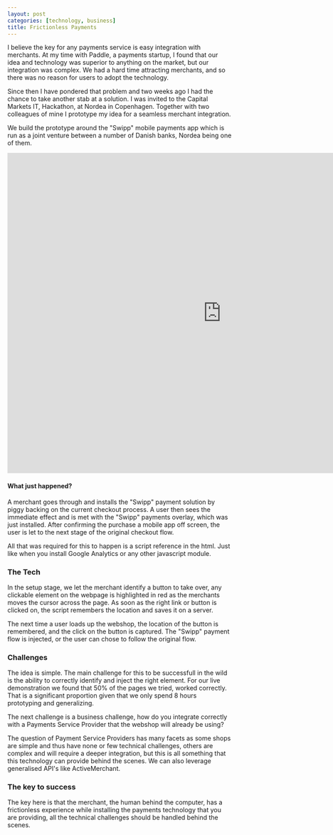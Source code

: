 ```yaml
---
layout: post
categories: [technology, business]
title: Frictionless Payments
---
```


I believe the key for any payments service is easy integration with merchants. At my time with Paddle, a payments startup, I found that our idea and technology was superior to anything on the market, but our integration was complex. We had a hard time attracting merchants, and so there was no reason for users to adopt the technology.

Since then I have pondered that problem and two weeks ago I had the chance to take another stab at a solution. I was invited to the Capital Markets IT, Hackathon, at Nordea in Copenhagen. Together with two colleagues of mine I prototype my idea for a seamless merchant integration.

We build the prototype around the "Swipp" mobile payments app which is run as a joint venture between a number of Danish banks, Nordea being one of them.

<iframe width="960" height="720" src="https://www.youtube.com/embed/vrXLNfS-N9k?rel=0" frameborder="0" allowfullscreen></iframe>

#### What just happened?
A merchant goes through and installs the "Swipp" payment solution by piggy backing on the current checkout process. A user then sees the immediate effect and is met with the "Swipp" payments overlay, which was just installed. After confirming the purchase a mobile app off screen, the user is let to the next stage of the original checkout flow.

All that was required for this to happen is a script reference in the html. Just like when you install Google Analytics or any other javascript module. 

### The Tech
In the setup stage, we let the merchant identify a button to take over, any clickable element on the webpage is highlighted in red as the merchants moves the cursor across the page. As soon as the right link or button is clicked on, the script remembers the location and saves it on a server.

The next time a user loads up the webshop, the location of the button is remembered, and the click on the button is captured. The "Swipp" payment flow is injected, or the user can chose to follow the original flow.

### Challenges

The idea is simple. The main challenge for this to be successfull in the wild is the ability to correctly identify and inject the right element. For our live demonstration we found that 50% of the pages we tried, worked correctly. That is a significant proportion given that we only spend 8 hours prototyping and generalizing.

The next challenge is a business challenge, how do you integrate correctly with a Payments Service Provider that the webshop will already be using?

The question of Payment Service Providers has many facets as some shops are simple and thus have none or few technical challenges, others are complex and will require a deeper integration, but this is all something that this technology can provide behind the scenes. We can also leverage generalised API's like ActiveMerchant.

### The key to success
The key here is that the merchant, the human behind the computer, has a frictionless experience while installing the payments technology that you are providing, all the technical challenges should be handled behind the scenes.
